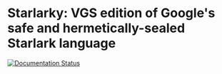 # Starlarky: VGS edition of Google's safe and hermetically-sealed Starlark language



[![Documentation Status](https://readthedocs.org/projects/starlarky-devel/badge/?version=latest)](https://starlarky-devel.readthedocs.io/en/latest/?badge=latest)
